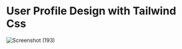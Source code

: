 # User Profile Design with Tailwind Css 
![Screenshot (193)](https://github.com/sayaliundale/Random-User/assets/113783089/07c05e49-3cc0-426e-91cb-14ff04a8bac0)
